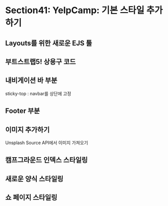 # Section41: YelpCamp: 기본 스타일 추가하기

## Layouts를 위한 새로운 EJS 툴

## 부트스트랩5! 상용구 코드

## 내비게이션 바 부분

sticky-top : navbar를 상단에 고정

## Footer 부분

## 이미지 추가하기

Unsplash Source API에서 이미지 가져오기

## 캠프그라운드 인덱스 스타일링

## 새로운 양식 스타일링

## 쇼 페이지 스타일링
